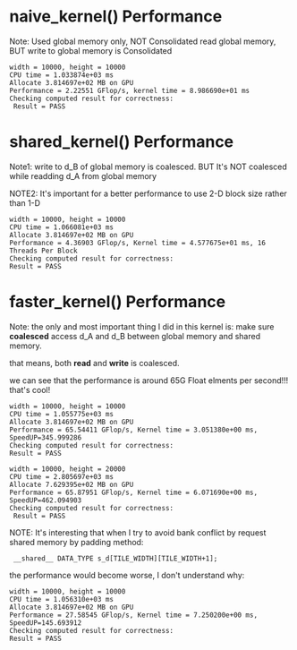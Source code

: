 # naive_kernel() Performance 
Note: Used global memory only, NOT Consolidated read global memory, BUT write to global memory is Consolidated

```
width = 10000, height = 10000
CPU time = 1.033874e+03 ms
Allocate 3.814697e+02 MB on GPU
Performance = 2.22551 GFlop/s, kernel time = 8.986690e+01 ms
Checking computed result for correctness:
 Result = PASS

 ```

 # shared_kernel() Performance
 Note1: write to d_B of global memory is coalesced. BUT It's NOT coalesced while readding d_A from global memory

 NOTE2: It's important for a better performance to use 2-D block size rather than 1-D

 ```
width = 10000, height = 10000
CPU time = 1.066081e+03 ms
Allocate 3.814697e+02 MB on GPU
Performance = 4.36903 GFlop/s, Kernel time = 4.577675e+01 ms, 16 Threads Per Block
Checking computed result for correctness:
 Result = PASS

 ```


# faster_kernel() Performance
Note: the only and most important thing I did in this kernel is: 
make sure <b>coalesced</b> access d_A and d_B between global memory and shared memory.

that means, both <b>read</b> and <b>write</b> is coalesced.

we can see that the performance is around 65G Float elments per second!!! that's cool!

  ```
width = 10000, height = 10000
CPU time = 1.055775e+03 ms
Allocate 3.814697e+02 MB on GPU
Performance = 65.54411 GFlop/s, Kernel time = 3.051380e+00 ms, SpeedUP=345.999286
Checking computed result for correctness:
 Result = PASS
 ```
```
width = 10000, height = 20000
CPU time = 2.805697e+03 ms
Allocate 7.629395e+02 MB on GPU
Performance = 65.87951 GFlop/s, Kernel time = 6.071690e+00 ms, SpeedUP=462.094903
Checking computed result for correctness:
 Result = PASS
```
 NOTE: It's interesting that when I try to avoid bank conflict by request shared memory by padding method:
 ```
  __shared__ DATA_TYPE s_d[TILE_WIDTH][TILE_WIDTH+1];
 ```

 the performance would become worse, I don't understand why:

 ```
width = 10000, height = 10000
CPU time = 1.056310e+03 ms
Allocate 3.814697e+02 MB on GPU
Performance = 27.58545 GFlop/s, Kernel time = 7.250200e+00 ms, SpeedUP=145.693912
Checking computed result for correctness:
 Result = PASS
 ```